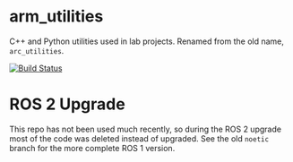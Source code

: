 # arm_utilities
C++ and Python utilities used in lab projects. Renamed from the old name, `arc_utilities`.

[![Build Status](https://travis-ci.com/UM-ARM-Lab/arc_utilities.svg?branch=master)](https://travis-ci.com/UM-ARM-Lab/arc_utilities)

# ROS 2 Upgrade

This repo has not been used much recently, so during the ROS 2 upgrade most of the code was deleted instead of upgraded. See the old `noetic` branch for the more complete ROS 1 version.